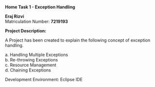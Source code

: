 **Home Task 1 - Exception Handling**


  **Eraj Rizvi**
     <br/> 
     Matriculation Number: **7219193**
     <br/> 
  
**Project Description:** 

A Project has been created to explain the following concept of exception handling.

a. Handling Multiple Exceptions 
<br/> 
b. Re-throwing Exceptions 
<br/> 
c. Resource Management 
<br/> 
d. Chaining Exceptions 

Development Environment: Eclipse IDE
